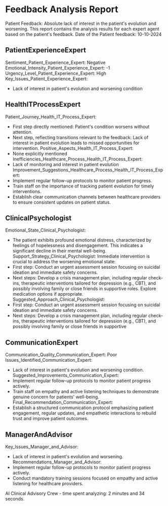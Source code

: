 # Feedback Analysis Report
Patient Feedback: Absolute lack of interest in the patient's evolution and worsening.
This report contains the analysis results for each expert agent based on the patient's feedback.
Date of the Patient feedback: 10-10-2024
## PatientExperienceExpert
Sentiment_Patient_Experience_Expert: Negative
Emotional_Intensity_Patient_Experience_Expert: -1
Urgency_Level_Patient_Experience_Expert: High
Key_Issues_Patient_Experience_Expert:
- Lack of interest in patient's evolution and worsening condition
## HealthITProcessExpert
Patient_Journey_Health_IT_Process_Expert:
- First step directly mentioned: Patient's condition worsens without attention.
- Next step, reflecting transitions relevant to the feedback: Lack of interest in patient evolution leads to missed opportunities for intervention.
Positive_Aspects_Health_IT_Process_Expert:
- None explicitly mentioned
Inefficiencies_Healthcare_Process_Health_IT_Process_Expert:
- Lack of monitoring and interest in patient evolution
Improvement_Suggestions_Healthcare_Process_Health_IT_Process_Expert:
- Implement regular follow-up protocols to monitor patient progress.
- Train staff on the importance of tracking patient evolution for timely interventions.
- Establish clear communication channels between healthcare providers to ensure consistent updates on patient status.
## ClinicalPsychologist
Emotional_State_Clinical_Psychologist:
- The patient exhibits profound emotional distress, characterized by feelings of hopelessness and disengagement. This indicates a significant decline in their mental well-being.
Support_Strategy_Clinical_Psychologist: Immediate intervention is crucial to address the worsening emotional state:
- First step: Conduct an urgent assessment session focusing on suicidal ideation and immediate safety concerns.
- Next steps: Develop a crisis management plan, including regular check-ins, therapeutic interventions tailored for depression (e.g., CBT), and possibly involving family or close friends in supportive roles. Explore medication options if appropriate.
Suggested_Approach_Clinical_Psychologist:
- First step: Conduct an urgent assessment session focusing on suicidal ideation and immediate safety concerns.
- Next steps: Develop a crisis management plan, including regular check-ins, therapeutic interventions tailored for depression (e.g., CBT), and possibly involving family or close friends in supportive
## CommunicationExpert
Communication_Quality_Communication_Expert: Poor
Issues_Identified_Communication_Expert:
- Lack of interest in patient's evolution and worsening condition.
Suggested_Improvements_Communication_Expert:
- Implement regular follow-up protocols to monitor patient progress actively.
- Train staff on empathy and active listening techniques to demonstrate genuine concern for patients' well-being.
Final_Recommendation_Communication_Expert: 
- Establish a structured communication protocol emphasizing patient engagement, regular updates, and empathetic interactions to rebuild trust and improve patient outcomes.
## ManagerAndAdvisor
Key_Issues_Manager_and_Advisor:
- Lack of interest in patient's evolution and worsening.
Recommendations_Manager_and_Advisor:
- Implement regular follow-up protocols to monitor patient progress actively.
- Conduct mandatory training sessions focused on empathy and active listening for healthcare providers.

AI Clinical Advisory Crew - time spent analyzing: 2 minutes and 34 seconds.
